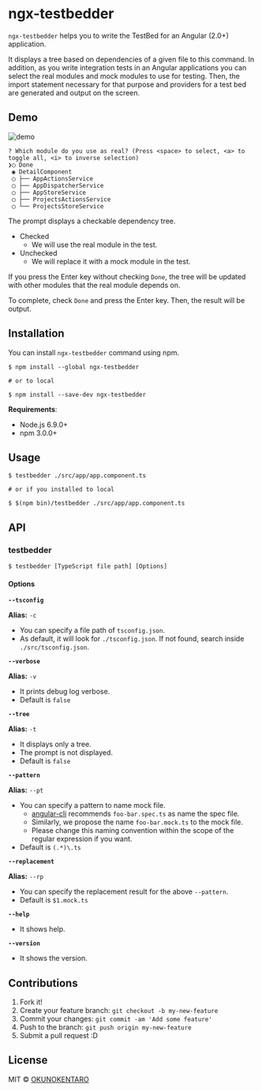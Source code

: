 # ngx-testbedder

`ngx-testbedder` helps you to write the TestBed for an Angular (2.0+) application.

It displays a tree based on dependencies of a given file to this command. In addition, as you write integration tests in an Angular applications you can select the real modules and mock modules to use for testing. Then, the import statement necessary for that purpose and providers for a test bed are generated and output on the screen.

## Demo
![demo]

```
? Which module do you use as real? (Press <space> to select, <a> to toggle all, <i> to inverse selection)
❯◯ Done
 ◉ DetailComponent
 ◯ ├── AppActionsService
 ◯ ├── AppDispatcherService
 ◯ ├── AppStoreService
 ◯ ├── ProjectsActionsService
 ◯ └── ProjectsStoreService
```

The prompt displays a checkable dependency tree.

- Checked
  - We will use the real module in the test.
- Unchecked
  - We will replace it with a mock module in the test.
  
If you press the Enter key without checking `Done`, the tree will be updated with other modules that the real module depends on.

To complete, check `Done` and press the Enter key. Then, the result will be output.

## Installation

You can install `ngx-testbedder` command using npm.

```
$ npm install --global ngx-testbedder

# or to local

$ npm install --save-dev ngx-testbedder

```

**Requirements**: 

- Node.js 6.9.0+
- npm 3.0.0+

## Usage

```
$ testbedder ./src/app/app.component.ts

# or if you installed to local

$ $(npm bin)/testbedder ./src/app/app.component.ts
```

## API

### testbedder

```
$ testbedder [TypeScript file path] [Options]
```

#### Options

**`--tsconfig`**

**Alias:** `-c`

- You can specify a file path of `tsconfig.json`.
- As default, it will look for `./tsconfig.json`. If not found, search inside `./src/tsconfig.json`.

**`--verbose`**

**Alias:** `-v`

- It prints debug log verbose.
- Default is `false`

**`--tree`**

**Alias:** `-t`

- It displays only a tree.
- The prompt is not displayed.
- Default is `false`

**`--pattern`**

**Alias:** `--pt`

- You can specify a pattern to name mock file.
  - [angular-cli](https://github.com/angular/angular-cli) recommends `foo-bar.spec.ts` as name the spec file.
  - Similarly, we propose the name `foo-bar.mock.ts` to the mock file.
  - Please change this naming convention within the scope of the regular expression if you want.
- Default is `(.*)\.ts`

**`--replacement`**

**Alias:** `--rp`

- You can specify the replacement result for the above `--pattern`.
- Default is `$1.mock.ts`

**`--help`**

- It shows help.

**`--version`**

- It shows the version.

## Contributions

1. Fork it!
2. Create your feature branch: `git checkout -b my-new-feature`
3. Commit your changes: `git commit -am 'Add some feature'`
4. Push to the branch: `git push origin my-new-feature`
5. Submit a pull request :D

## License

MIT © [OKUNOKENTARO](https://github.com/armorik83)

[demo]: https://raw.githubusercontent.com/armorik83/ngx-testbedder/master/doc/demo.gif
